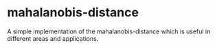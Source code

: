 
# mahalanobis-distance
A simple implementation of the mahalanobis-distance which is useful in different areas and applications.
